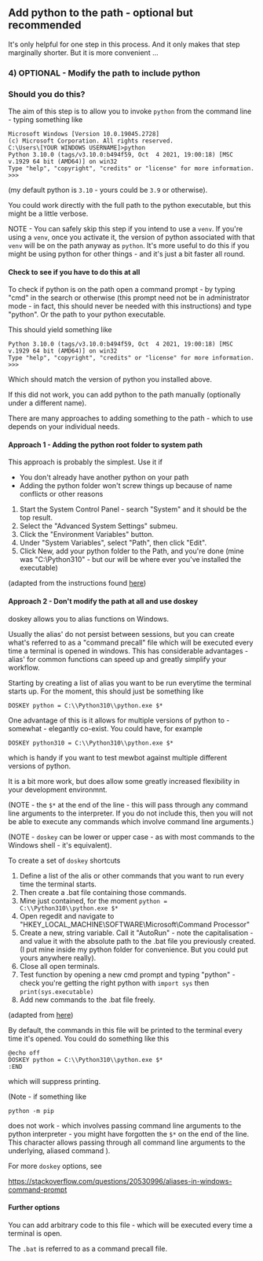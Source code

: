 
## Add python to the path - optional but recommended

It's only helpful for one step in this process.
And it only makes that step marginally shorter.
But it is more convenient ...

### 4) OPTIONAL - Modify the path to include python

### Should you do this?

The aim of this step is to allow you to invoke `python` from the command line - typing something like

```shell
Microsoft Windows [Version 10.0.19045.2728]
(c) Microsoft Corporation. All rights reserved.
C:\Users\[YOUR WINDOWS USERNAME]>python
Python 3.10.0 (tags/v3.10.0:b494f59, Oct  4 2021, 19:00:18) [MSC v.1929 64 bit (AMD64)] on win32
Type "help", "copyright", "credits" or "license" for more information.
>>>
```
(my default python is `3.10` - yours could be `3.9` or otherwise).

You could work directly with the full path to the python executable, but this might be a little verbose.

NOTE - You can safely skip this step if you intend to use a `venv`.
If you're using a `venv`, once you activate it, the version of python associated with that `venv` will be on the path anyway as `python`.
It's more useful to do this if you might be using python for other things - and it's just a bit faster all round.

#### Check to see if you have to do this at all

To check if python is on the path open a command prompt - by typing "cmd" in the search or otherwise (this prompt need not be in administrator mode - in fact, this should never be needed with this instructions) and type "python".
Or the path to your python executable.

This should yield something like

```shell
Python 3.10.0 (tags/v3.10.0:b494f59, Oct  4 2021, 19:00:18) [MSC v.1929 64 bit (AMD64)] on win32
Type "help", "copyright", "credits" or "license" for more information.
>>>
```

Which should match the version of python you installed above.

If this did not work, you can add python to the path manually (optionally under a different name).

There are many approaches to adding something to the path - which to use depends on your individual needs.

#### Approach 1 - Adding the python root folder to system path

This approach is probably the simplest. Use it if
* You don't already have another python on your path
* Adding the python folder won't screw things up because of name conflicts or other reasons

1) Start the System Control Panel - search "System" and it should be the top result.
2) Select the "Advanced System Settings" submeu.
3) Click the "Environment Variables" button.
4) Under "System Variables", select "Path", then click "Edit".
5) Click New, add your python folder to the Path, and you're done (mine was "C:\Python310\" - but our will be where ever you've installed the executable)


(adapted from the instructions found [here][1])

#### Approach 2 - Don't modify the path at all and use doskey

doskey allows you to alias functions on Windows.

Usually the alias' do not persist between sessions, but you can create what's referred to as a "command precall" file which will be executed every time a terminal is opened in windows.
This has considerable advantages - alias' for common functions can speed up and greatly simplify your workflow.

Starting by creating a list of alias you want to be run everytime the terminal starts up.
For the moment, this should just be something like

```shell
DOSKEY python = C:\\Python310\\python.exe $*
```

One advantage of this is it allows for multiple versions of python to - somewhat - elegantly co-exist. You could have, for example

```shell
DOSKEY python310 = C:\\Python310\\python.exe $*
```

which is handy if you want to test mewbot against multiple different versions of python.

It is a bit more work, but does allow some greatly increased flexibility in your development environmnt.

(NOTE - the `$*` at the end of the line - this will pass through any command line arguments to the interpreter.
If you do not include this, then you will not be able to execute any commands which involve command line arguments.)

(NOTE - `doskey` can be lower or upper case - as with most commands to the Windows shell - it's equivalent).

To create a set of `doskey` shortcuts

1) Define a list of the alis or other commands that you want to run every time the terminal starts.
2) Then create a .bat file containing those commands.
3) Mine just contained, for the moment
       `python = C:\\Python310\\python.exe $*`
4) Open regedit and navigate to "HKEY_LOCAL_MACHINE\SOFTWARE\Microsoft\Command Processor"
5) Create a new, string variable. Call it "AutoRun" - note the capitalisation - and value it with the absolute path to the .bat file you previously created.
        (I put mine inside my python folder for convenience. But you could put yours anywhere really).
6) Close all open terminals.
7) Test function by opening a new cmd prompt and typing "python" - check you're getting the right python with
       `import sys` then `print(sys.executable)`
8) Add new commands to the .bat file freely.


(adapted from [here][2])


By default, the commands in this file will be printed to the terminal every time it's opened.
You could do something like this

```shell
@echo off
DOSKEY python = C:\\Python310\\python.exe $*
:END
```

which will suppress printing.

(Note - if something like
```shell
python -m pip
```
does not work - which involves passing command line arguments to the python interpreter - you might have forgotten the `$*` on the end of the line.
This character allows passing through all command line arguments to the underlying, aliased command
).

For more `doskey` options, see

https://stackoverflow.com/questions/20530996/aliases-in-windows-command-prompt

#### Further options

You can add arbitrary code to this file - which will be executed every time a terminal is open.

The `.bat` is referred to as a command precall file.

[1]: https://www.itprotoday.com/windows-server/how-can-i-add-new-folder-my-system-path "Changing Windows Path"
[2]: https://stackoverflow.com/questions/20530996/aliases-in-windows-command-prompt "Running commands every time the cmd prompt is opened"